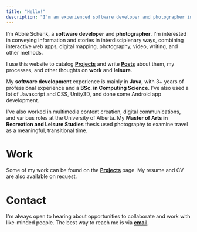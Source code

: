 ```yaml
---
title: "Hello!"
description: "I'm an experienced software developer and photographer interest in conveying information and stories in interdisciplenary ways."
---
```

I’m Abbie Schenk, a **software developer** and **photographer**. I'm interested in conveying information and stories in interdisciplenary ways, combining interactive web apps, digital mapping, photography, video, writing, and other methods.

I use this website to catalog **[Projects](/projects)** and write **[Posts](/posts)** about them, my processes, and other thoughts on **work** and **leisure**.

My **software development** experience is mainly in **Java**, with 3+ years of professional experience and a **BSc. in Computing Science**. I've also used a lot of Javascript and CSS, Unity3D, and done some Android app development.

I've also worked in multimedia content creation, digital communications, and various roles at the University of Alberta. My **Master of Arts in Recreation and Leisure Studies** thesis used photography to examine travel as a meaningful, transitional time.

# Work
Some of my work can be found on the **[Projects](/projects)** page. My resume and CV are also available on request.

# Contact
I'm always open to hearing about opportunities to collaborate and work with like-minded people. The best way to reach me is via **[email](mailto:abbieschenk@gmail.com)**.